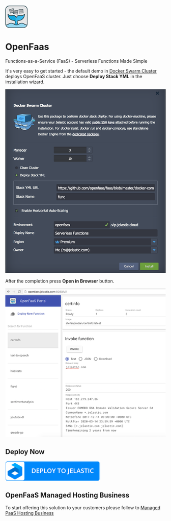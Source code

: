 ![OpenFaaS Logo](/images/openfaas-logo.png) 

# OpenFaas
Functions-as-a-Service (FaaS) - Serverless Functions Made Simple

It's very easy to get started - the default demo in [Docker Swarm Cluster](https://github.com/jelastic-jps/docker-native/tree/master/docker-swarm) deploys OpenFaaS cluster. Just choose __Deploy Stack YML__ in the installation wizard.    

![OpenFaaS Install](/images/openfaas-installation.png) 

After the completion press __Open in Browser__ button.

![OpenFaaS UI](/images/openfaas-ui.png) 

## Deploy Now

[![Deploy](https://github.com/jelastic-jps/git-push-deploy/raw/master/images/deploy-to-jelastic.png)](https://jelastic.com/install-application/?manifest=https://raw.githubusercontent.com/siruslan/docker-native/master/docker-swarm/manifest.jps) 

## OpenFaaS Managed Hosting Business

To start offering this solution to your customers please follow to [Managed PaaS Hosting Business](https://jelastic.com/apaas/)
